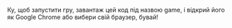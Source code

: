 Ку, щоб запустити гру, завантаж цей код під назвою game, і відкрий його як Google Chrome або вибери свій браузер, бувай!
